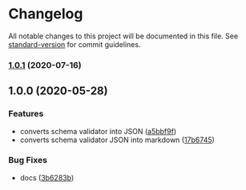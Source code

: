 # Changelog

All notable changes to this project will be documented in this file. See [standard-version](https://github.com/conventional-changelog/standard-version) for commit guidelines.

### [1.0.1](https://github.com/devtin/schema-validator-doc/compare/v1.0.0...v1.0.1) (2020-07-16)

## 1.0.0 (2020-05-28)


### Features

* converts schema validator into JSON ([a5bbf9f](https://github.com/devtin/schema-validator-doc/commit/a5bbf9ffc7c28ae31f257ccb344b6cb876627443))
* converts schema validator JSON into markdown ([17b6745](https://github.com/devtin/schema-validator-doc/commit/17b6745500aab6acfea7be2332750cbaf5b03e46))


### Bug Fixes

* docs ([3b6283b](https://github.com/devtin/schema-validator-doc/commit/3b6283ba94bb12a3cd2dd10f98ebd7af429f69c5))
